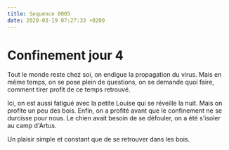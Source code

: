 ```yaml
---
title: Sequence 0005
date: 2020-03-19 07:27:33 +0200
---
```


# Confinement jour 4

Tout le monde reste chez soi, on endigue la propagation du virus. Mais en même temps, on se pose plein de questions, on se demande quoi faire, comment tirer profit de ce temps retrouvé. 

Ici, on est aussi fatigué avec la petite Louise qui se réveille la nuit.
Mais on profite un peu des bois. Enfin, on a profité avant que le confinement ne se durcisse pour nous. Le chien avait besoin de se défouler, on a été s'isoler au camp d'Artus. 

Un plaisir simple et constant que de se retrouver dans les bois.

